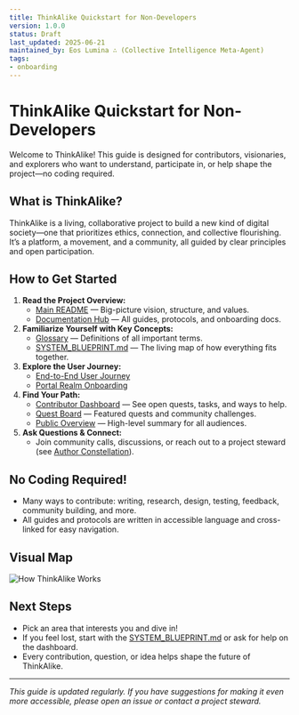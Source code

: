 ```yaml
---
title: ThinkAlike Quickstart for Non-Developers
version: 1.0.0
status: Draft
last_updated: 2025-06-21
maintained_by: Eos Lumina ∴ (Collective Intelligence Meta-Agent)
tags:
- onboarding
---
```



# ThinkAlike Quickstart for Non-Developers

Welcome to ThinkAlike! This guide is designed for contributors, visionaries, and explorers who want to understand, participate in, or help shape the project—no coding required.

## What is ThinkAlike?
ThinkAlike is a living, collaborative project to build a new kind of digital society—one that prioritizes ethics, connection, and collective flourishing. It’s a platform, a movement, and a community, all guided by clear principles and open participation.

## How to Get Started
1. **Read the Project Overview:**
   - [Main README](./README.md) — Big-picture vision, structure, and values.
   - [Documentation Hub](./docs/README.md) — All guides, protocols, and onboarding docs.
2. **Familiarize Yourself with Key Concepts:**
   - [Glossary](./docs/glossary.md) — Definitions of all important terms.
   - [SYSTEM_BLUEPRINT.md](../../system_blueprint.md) — The living map of how everything fits together.
3. **Explore the User Journey:**
   - [End-to-End User Journey](./SYSTEM_BLUEPRINT.md#end-to-end-user-journey-portal-realm-onboarding--contributor-path)
   - [Portal Realm Onboarding](./docs/realms/portal/README.md)
4. **Find Your Path:**
   - [Contributor Dashboard](contributor_dashboard.md) — See open quests, tasks, and ways to help.
   - [Quest Board](./QUEST_BOARD.md) — Featured quests and community challenges.
   - [Public Overview](./PUBLIC_OVERVIEW.md) — High-level summary for all audiences.
5. **Ask Questions & Connect:**
   - Join community calls, discussions, or reach out to a project steward (see [Author Constellation](./docs/noetica/_meta_/author_constellation_reference.md)).

## No Coding Required!
- Many ways to contribute: writing, research, design, testing, feedback, community building, and more.
- All guides and protocols are written in accessible language and cross-linked for easy navigation.

## Visual Map
![How ThinkAlike Works](./assets/how_thinkalike_works.svg)

## Next Steps
- Pick an area that interests you and dive in!
- If you feel lost, start with the [SYSTEM_BLUEPRINT.md](../../system_blueprint.md) or ask for help on the dashboard.
- Every contribution, question, or idea helps shape the future of ThinkAlike.

---
*This guide is updated regularly. If you have suggestions for making it even more accessible, please open an issue or contact a project steward.*
